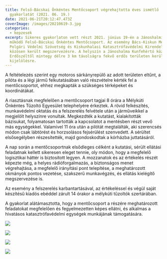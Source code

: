 ```yaml
---
title: Felső-Bácskai Önkéntes Mentőcsoport végrehajtotta éves ismétlő
  gyakorlatát (2021. 06. 19.)
date: 2021-06-21T20:12:47.473Z
coverImage: /images/20210619-3.jpg
categories:
  - kepzesek
excerpt: Sikeres gyakorlaton vett részt 2021. június 19-én a Jánoshalmi járásban
  működő Felső-Bácskai Önkéntes Mentőcsoport. Az esemény Bács-Kiskun Megyei
  Polgári Védelmi Szövetség és Kiskunhalasi Katasztrófavédelmi Kirendeltséggel
  közösen került megszervezésre. A helyszín a Jánoshalma Kunfehértó közötti
  Erdőszéltől mintegy délre 3 km távolságra fekvő erdős területen került
  kijelölésre.
---
```

A feltételezés szerint egy motoros sárkányrepülő az adott területen eltűnt, a pilóta és a légi jármű felkutatásában való részvételre kérték fel a mentőcsoportot, ehhez megkapták a szükséges térképeket és koordinátákat.

A riasztásnak megfelelően a mentőcsoport tagjai 8 órára a Mélykúti Önkéntes Tűzoltó Egyesület telephelyére érkeztek. A rövid felkészítés, munkavédelmi oktatás és a felszerelés felvétele után a járműveikkel a megjelölt helyszínre vonultak. Megkezdték a kutatást, kialakították bázisukat, folyamatosan tartották a kapcsolatot a mentésben részt vevő más egységekkel. Valamivel 11 óra után a pilótát megtalálták, aki szerencsés módon csak lábtörést és horzsolásos fejsérülést szenvedett. A sérültet elsősegélyben részesítették, majd gondoskodtak a kórházba juttatásáról.

A nap során a mentőcsoportnak elsődleges célként a kutatási, sérült ellátási feladatnak kellett sikeresen eleget tennie, oly módon, hogy a megfelelő logisztikai háttér is biztosított legyen. A mozzanatok és az értékelés részét képezte még, a helyes rádióforgalmazás, a biztonságos menet végrehajtása, a megfelelő irányítási pont telepítése, a meghatározott okmányok pontos vezetése, szakszerű munkavégzés, és ellátás kielégítő megszervezése is.

Az esemény a felszerelés karbantartásával, az értékeléssel és végül saját készítésű kiadós ebéddel zárult 14 órakor a mélykúti tűzoltók szertárában.

A gyakorlat alátámasztotta, hogy a mentőcsoport a részére meghatározott feladatokat megfelelően és fegyelmezetten képes ellátni, és alkalmas a hivatásos katasztrófavédelmi egységek munkájának támogatására.

![](/images/20210619-1.jpg)

![](/images/20210619-2.jpg)

![](/images/20210619-4.jpg)

![](/images/20210619-5.jpg)